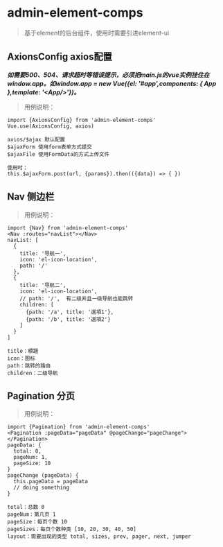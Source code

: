 # admin-element-comps

> 基于element的后台组件，使用时需要引进element-ui

## AxionsConfig axios配置
***如需要500、504、请求超时等错误提示，必须把main.js的vue实例挂住在window.app。如window.app = new Vue({el: '#app',components: { App },template: '\<App/>'})。***

> 用例说明：
```
import {AxionsConfig} from 'admin-element-comps'
Vue.use(AxionsConfig, axios)

axios/$ajax 默认配置
$ajaxForm 使用form表单方式提交
$ajaxFile 使用FormData的方式上传文件

使用时：
this.$ajaxForm.post(url, {params}).then(({data}) => { })
```

## Nav 侧边栏

> 用例说明：
```
import {Nav} from 'admin-element-comps'
<Nav :routes="navList"></Nav>
navList: [
  {
    title: '导航一',
    icon: 'el-icon-location',
    path: '/'
  },
  {
    title: '导航二',
    icon: 'el-icon-location',
    // path: '/',  有二级并且一级导航也能跳转
    children: [
      {path: '/a', title: '選項1'},
      {path: '/b', title: '選項2'}
    ]
  }
]

title：標題
icon：图标
path：跳转的路由
children：二级导航
```

## Pagination 分页

> 用例说明：
```
import {Pagination} from 'admin-element-comps'
<Pagination :pageData="pageData" @pageChange="pageChange"></Pagination>
pageData: {
  total: 0,
  pageNum: 1,
  pageSize: 10
}
pageChange (pageData) {
  this.pageData = pageData
  // doing something
}
  
total：总数 0
pageNum：第几页 1
pageSize：每页个数 10
pageSizes：每页个数种类 [10, 20, 30, 40, 50]
layout：需要出现的类型 total, sizes, prev, pager, next, jumper
```

